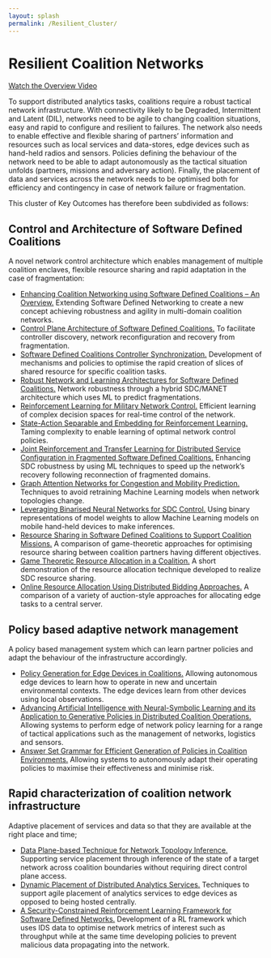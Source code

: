 ```yaml
---
layout: splash
permalink: /Resilient_Cluster/
---
```


# Resilient Coalition Networks 

[Watch the Overview Video](https://ibm.box.com/v/Overview-Cluster2-US-video)

To support distributed analytics tasks, coalitions require a robust tactical network infrastructure.  With
connectivity likely to be Degraded, Intermittent and Latent (DIL), networks need to be agile to changing
coalition situations, easy and rapid to configure and resilient to failures.  The network also needs to enable
effective and flexible sharing of partners’ information and resources such as local services and data-stores,
edge devices such as hand-held radios and sensors.  Policies defining the behaviour of the network need to be
able to adapt autonomously as the tactical situation unfolds (partners, missions and adversary action).  Finally,
the placement of data and services across the network needs to be optimised both for efficiency and contingency
in case of network failure or fragmentation.

This cluster of Key Outcomes has therefore been subdivided as follows:

##	Control and Architecture of Software Defined Coalitions 
A novel network control architecture which enables management of multiple coalition enclaves, flexible resource
sharing and rapid adaptation in the case of fragmentation:

* [Enhancing Coalition Networking using Software Defined Coalitions – An Overview.](/2a09/)
  Extending Software Defined Networking to create a new concept achieving robustness and agility in multi-domain
  coalition networks.
* [Control Plane Architecture of Software Defined Coalitions.](/2a08/)
  To facilitate controller discovery, network reconfiguration and recovery from fragmentation.
* [Software Defined Coalitions Controller Synchronization.](/2a07/)
  Development of mechanisms and policies to optimise the rapid creation of slices of shared resource for specific
  coalition tasks.
* [Robust Network and Learning Architectures for Software Defined Coalitions.](/2a01/)
  Network robustness through a hybrid SDC/MANET architecture which uses ML to predict fragmentations.
* [Reinforcement Learning for Military Network Control.](/1c15/)
  Efficient learning of complex decision spaces for real-time control of the network.
* [State-Action Separable and Embedding for Reinforcement Learning.](/2b03/)
  Taming complexity to enable learning of optimal network control policies.
* [Joint Reinforcement and Transfer Learning for Distributed Service Configuration in Fragmented Software Defined Coalitions.](/2b01/)
  Enhancing SDC robustness by using ML techniques to speed up the network’s recovery following reconnection of
  fragmented domains.
* [Graph Attention Networks for Congestion and Mobility Prediction.](/2a05/)
  Techniques to avoid retraining Machine Learning models when network topologies change.
* [Leveraging Binarised Neural Networks for SDC Control.](/2a06/)
  Using binary representations of model weights to allow Machine Learning models on mobile hand-held devices to make inferences.
* [Resource Sharing in Software Defined Coalitions to Support Coalition Missions.](/1f05/)
  A comparison of game-theoretic approaches for optimising resource sharing between coalition partners having
  different objectives.
* [Game Theoretic Resource Allocation in a Coalition.](/1a09/)
  A short demonstration of the resource allocation technique developed to realize SDC resource sharing.
* [Online Resource Allocation Using Distributed Bidding Approaches.](/1f04/)
  A comparison of a variety of auction-style approaches for allocating edge tasks to a central server.

##	Policy based adaptive network management  
A policy based management system which can learn partner policies and adapt the behaviour of the infrastructure
accordingly.

* [Policy Generation for Edge Devices in Coalitions.](/2c04/)
  Allowing autonomous edge devices to learn how to operate in new and uncertain environmental contexts. The
  edge devices learn from other devices using local observations.
* [Advancing Artificial Intelligence with Neural-Symbolic Learning and its Application to Generative Policies in Distributed Coalition Operations.](/1c02/)
  Allowing systems to perform edge of network policy learning for a range of tactical applications such as the
  management of networks, logistics and sensors.
* [Answer Set Grammar for Efficient Generation of Policies in Coalition Environments.](/1c07/)
  Allowing systems to autonomously adapt their operating policies to maximise their effectiveness and minimise risk.

##	Rapid characterization of coalition network infrastructure  
Adaptive placement of services and data so that they are available at the right place and time;

* [Data Plane-based Technique for Network Topology Inference.](/2a03/)
  Supporting service placement through inference of the state of a target network across coalition boundaries
  without requiring direct control plane access.
* [Dynamic Placement of Distributed Analytics Services.](/2a04/)
  Techniques to support agile placement of analytics services to edge devices as opposed to being hosted centrally.
* [A Security-Constrained Reinforcement Learning Framework for Software Defined Networks.](/2c05/)
  Development of a RL framework which uses IDS data to optimise network metrics of interest such as throughput while
  at the same time developing policies to prevent malicious data propagating into the network.

